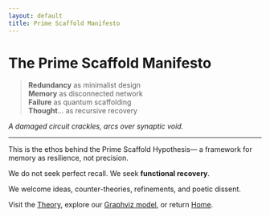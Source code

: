 ```yaml
---
layout: default
title: Prime Scaffold Manifesto
---
```


# The Prime Scaffold Manifesto

> **Redundancy** as minimalist design  
> **Memory** as disconnected network  
> **Failure** as quantum scaffolding  
> **Thought**… as recursive recovery  

*A damaged circuit crackles, arcs over synaptic void.*

---

This is the ethos behind the Prime Scaffold Hypothesis—
a framework for memory as resilience, 
not precision.  

We do not seek perfect recall. 
We seek **functional recovery**.

We welcome ideas, counter-theories, refinements, and poetic dissent.

Visit the [Theory](theory.md), explore our [Graphviz model](graphviz/prime_diagram.svg), or return [Home](index.md).
